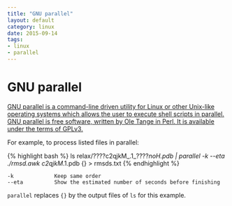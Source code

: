 ```yaml
---
title: "GNU parallel"
layout: default
category: linux
date: 2015-09-14
tags:
- linux
- parallel
---
```


# GNU parallel

[GNU parallel is a command-line driven utility for Linux or other Unix-like operating systems which allows the user to execute shell scripts in parallel. GNU parallel is free software, written by Ole Tange in Perl. It is available under the terms of GPLv3.](https://en.wikipedia.org/wiki/GNU_parallel)

For example, to process listed files in parallel:

{% highlight bash %}
    ls relax/????c2qjkM_.1_????_noH.pdb | parallel -k --eta ./rmsd.awk c2qjkM_.1.pdb {} > rmsds.txt
{% endhighlight %}

    -k             Keep same order
    --eta          Show the estimated number of seconds before finishing

`parallel` replaces `{}` by the output files of `ls` for this example.
